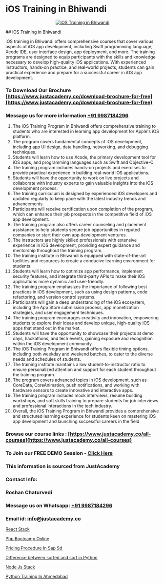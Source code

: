 # iOS Training in Bhiwandi

<p align="center">
  <a href="https://justacademy.co/course-detail/ios-training">
    <img src="https://justacademy.co/storage2/course_image/1676636008_course_image.webp" alt="iOS Training in Bhiwandi">
  </a>
</p>
## iOS Training in Bhiwandi

iOS training in Bhiwandi offers comprehensive courses that cover various aspects of iOS app development, including Swift programming language, Xcode IDE, user interface design, app deployment, and more. The training programs are designed to equip participants with the skills and knowledge necessary to develop high-quality iOS applications. With experienced instructors, hands-on practice, and real-world projects, students can gain practical experience and prepare for a successful career in iOS app development.
### To Download Our Brochure [https://www.justacademy.co/download-brochure-for-free](https://www.justacademy.co/download-brochure-for-free)
### Message us for more information [+91 9987184296](https://api.whatsapp.com/send?phone=919987184296)
1) The iOS Training Program in Bhiwandi offers comprehensive training to students who are interested in learning app development for Apple's iOS platform.
2) The program covers fundamental concepts of iOS development, including app UI design, data handling, networking, and debugging techniques.
3) Students will learn how to use Xcode, the primary development tool for iOS apps, and programming languages such as Swift and Objective-C.
4) The training program includes hands-on projects and exercises to provide practical experience in building real-world iOS applications.
5) Students will have the opportunity to work on live projects and collaborate with industry experts to gain valuable insights into the iOS development process.
6) The training curriculum is designed by experienced iOS developers and updated regularly to keep pace with the latest industry trends and advancements.
7) Participants will receive certification upon completion of the program, which can enhance their job prospects in the competitive field of iOS app development.
8) The training program also offers career counseling and placement assistance to help students secure job opportunities in reputed companies or start their own app development ventures.
9) The instructors are highly skilled professionals with extensive experience in iOS development, providing expert guidance and mentorship throughout the training program.
10) The training institute in Bhiwandi is equipped with state-of-the-art facilities and resources to create a conducive learning environment for students.
11) Students will learn how to optimize app performance, implement security features, and integrate third-party APIs to make their iOS applications more dynamic and user-friendly.
12) The training program emphasizes the importance of following best practices in iOS development, such as using design patterns, code refactoring, and version control systems.
13) Participants will gain a deep understanding of the iOS ecosystem, including the App Store submission process, app monetization strategies, and user engagement techniques.
14) The training program encourages creativity and innovation, empowering students to explore their ideas and develop unique, high-quality iOS apps that stand out in the market.
15) Students will have the opportunity to showcase their projects at demo days, hackathons, and tech events, gaining exposure and recognition within the iOS development community.
16) The iOS Training Program in Bhiwandi offers flexible timing options, including both weekday and weekend batches, to cater to the diverse needs and schedules of students.
17) The training institute maintains a low student-to-instructor ratio to ensure personalized attention and support for each student throughout the training program.
18) The program covers advanced topics in iOS development, such as CoreData, CoreAnimation, push notifications, and working with hardware sensors to create innovative and interactive apps.
19) The training program includes mock interviews, resume building workshops, and soft skills training to prepare students for job interviews and professional interactions in the tech industry.
20) Overall, the iOS Training Program in Bhiwandi provides a comprehensive and structured learning experience for students keen on mastering iOS app development and launching successful careers in the field.

### Browse our course links : [https://www.justacademy.co/all-courses](https://www.justacademy.co/all-courses) 
### To Join our FREE DEMO Session - [Click Here](https://www.justacademy.co/register-for-course-demo)


### This information is sourced from JustAcademy
### Contact Info:
### Roshan Chaturvedi
### Message us on Whatsapp: [+91 9987184296](https://api.whatsapp.com/send?phone=919987184296)
### Email id: [info@justacademy.co](mailto:info@justacademy.co)
                
[React Stack](https://www.linkedin.com/pulse/react-stack-justacademy-chandigarh-2ngrc?trackingId=r3ubgz8hY0ODmRnVjqsCJA%3D%3D&lipi=urn%3Ali%3Apage%3Ad_flagship3_company_admin%3BGsnT7fdrREqkLqUmImc0GQ%3D%3D)

[Php Bootcamp Online](https://www.linkedin.com/pulse/php-bootcamp-online-justacademy-boston-4ozpe?trackingId=mv7MGI6mN%2BjXpM6V35B34w%3D%3D&lipi=urn%3Ali%3Apage%3Ad_flagship3_company_admin%3BJZkpBKQJT0CqKHGVOkLUTQ%3D%3D)

[Pricing Procedure In Sap Sd](https://medium.com/@ranepooja/pricing-procedure-in-sap-sd-cd7ab956a756)

[Difference between sorted and sort in Python](https://medium.com/@mistersumit961/difference-between-sorted-and-sort-in-python-911aa8cb8216)

[Node Js Stack](https://justacademyin.github.io/justacademy/node-js-stack)

[Python Training In Ahmedabad](https://justacademyin.github.io/justacademy/python-training-in-ahmedabad)

